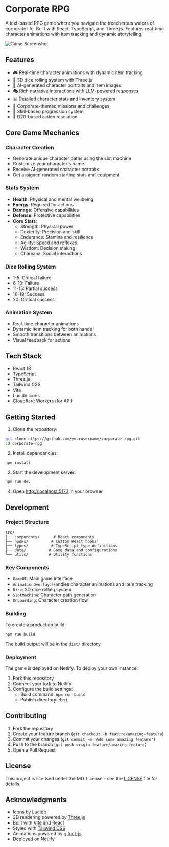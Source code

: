 # Corporate RPG

A text-based RPG game where you navigate the treacherous waters of corporate life. Built with React, TypeScript, and Three.js. Features real-time character animations with item tracking and dynamic storytelling.

![Game Screenshot](https://github.com/user-attachments/assets/63b88770-5781-4d47-8351-6b156b208b40)

## Features

- 🎮 Real-time character animations with dynamic item tracking
- 🎲 3D dice rolling system with Three.js
- 🎨 AI-generated character portraits and item images
- 🎭 Rich narrative interactions with LLM-powered responses
- 📊 Detailed character stats and inventory system
- 💼 Corporate-themed missions and challenges
- 🎯 Skill-based progression system
- 🎲 D20-based action resolution

## Core Game Mechanics

### Character Creation
- Generate unique character paths using the slot machine
- Customize your character's name
- Receive AI-generated character portraits
- Get assigned random starting stats and equipment

### Stats System
- **Health**: Physical and mental wellbeing
- **Energy**: Required for actions
- **Damage**: Offensive capabilities
- **Defense**: Protective capabilities
- **Core Stats**:
  - Strength: Physical power
  - Dexterity: Precision and skill
  - Endurance: Stamina and resilience
  - Agility: Speed and reflexes
  - Wisdom: Decision making
  - Charisma: Social interactions

### Dice Rolling System
- 1-5: Critical failure
- 6-10: Failure
- 11-15: Partial success
- 16-19: Success
- 20: Critical success

### Animation System
- Real-time character animations
- Dynamic item tracking for both hands
- Smooth transitions between animations
- Visual feedback for actions

## Tech Stack

- React 18
- TypeScript
- Three.js
- Tailwind CSS
- Vite
- Lucide Icons
- Cloudflare Workers (for API)

## Getting Started

1. Clone the repository:
```bash
git clone https://github.com/yourusername/corporate-rpg.git
cd corporate-rpg
```

2. Install dependencies:
```bash
npm install
```

3. Start the development server:
```bash
npm run dev
```

4. Open [http://localhost:5173](http://localhost:5173) in your browser

## Development

### Project Structure
```
src/
├── components/      # React components
├── hooks/          # Custom React hooks
├── types/          # TypeScript type definitions
├── data/          # Game data and configurations
└── utils/         # Utility functions
```

### Key Components

- `GameUI`: Main game interface
- `AnimationOverlay`: Handles character animations and item tracking
- `Dice`: 3D dice rolling system
- `SlotMachine`: Character path generation
- `Onboarding`: Character creation flow

### Building

To create a production build:

```bash
npm run build
```

The build output will be in the `dist/` directory.

### Deployment

The game is deployed on Netlify. To deploy your own instance:

1. Fork this repository
2. Connect your fork to Netlify
3. Configure the build settings:
   - Build command: `npm run build`
   - Publish directory: `dist`

## Contributing

1. Fork the repository
2. Create your feature branch (`git checkout -b feature/amazing-feature`)
3. Commit your changes (`git commit -m 'Add some amazing feature'`)
4. Push to the branch (`git push origin feature/amazing-feature`)
5. Open a Pull Request

## License

This project is licensed under the MIT License - see the [LICENSE](LICENSE) file for details.

## Acknowledgments

- Icons by [Lucide](https://lucide.dev/)
- 3D rendering powered by [Three.js](https://threejs.org/)
- Built with [Vite](https://vitejs.dev/) and [React](https://reactjs.org/)
- Styled with [Tailwind CSS](https://tailwindcss.com/)
- Animations powered by [gifuct-js](https://github.com/matt-way/gifuct-js)
- Deployed on [Netlify](https://www.netlify.com/)